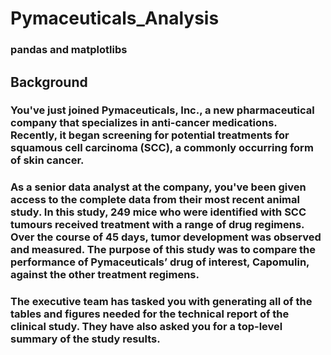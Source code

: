 # Pymaceuticals_Analysis
### pandas and matplotlibs
## Background
### You've just joined Pymaceuticals, Inc., a new pharmaceutical company that specializes in anti-cancer medications. Recently, it began screening for potential treatments for squamous cell carcinoma (SCC), a commonly occurring form of skin cancer. 
### As a senior data analyst at the company, you've been given access to the complete data from their most recent animal study. In this study, 249 mice who were identified with SCC tumours received treatment with a range of drug regimens. Over the course of 45 days, tumor development was observed and measured. The purpose of this study was to compare the performance of Pymaceuticals’ drug of interest, Capomulin, against the other treatment regimens.
### The executive team has tasked you with generating all of the tables and figures needed for the technical report of the clinical study. They have also asked you for a top-level summary of the study results.
